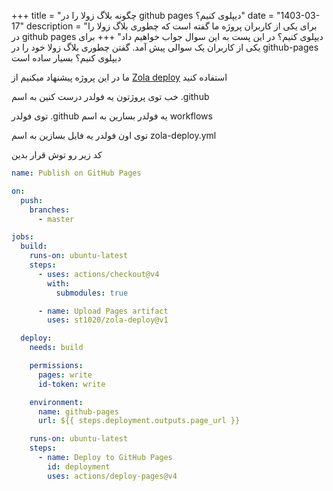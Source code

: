 +++
title = "چگونه بلاگ زولا را در github pages دیپلوی کنیم؟"
date = "1403-03-17"
description = "برای یکی از کاربران پروژه ما گفته است که چطوری بلاگ زولا را در github pages دیپلوی کنیم؟ در این پست به این سوال جواب خواهیم داد"
+++
برای یکی از کاربران یک سوالی پیش آمد. گفتن چطوری بلاگ زولا خود را در github-pages دیپلوی کنیم؟ بسیار ساده است

ما در این پروژه پیشنهاد میکنیم از [Zola deploy](https://github.com/st1020/zola-deploy) استفاده کنید

خب توی پروژتون یه فولدر درست کنین به اسم .github

توی فولدر .github یه فولدر بسارین به اسم workflows

توی اون فولدر یه فایل بسازین به اسم zola-deploy.yml

کد زیر رو توش قرار بدین

```yaml
name: Publish on GitHub Pages

on:
  push:
    branches:
      - master

jobs:
  build:
    runs-on: ubuntu-latest
    steps:
      - uses: actions/checkout@v4
        with:
          submodules: true

      - name: Upload Pages artifact
        uses: st1020/zola-deploy@v1

  deploy:
    needs: build

    permissions:
      pages: write
      id-token: write

    environment:
      name: github-pages
      url: ${{ steps.deployment.outputs.page_url }}

    runs-on: ubuntu-latest
    steps:
      - name: Deploy to GitHub Pages
        id: deployment
        uses: actions/deploy-pages@v4
```
